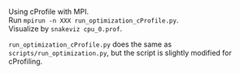 Using cProfile with MPI.  
Run `mpirun -n XXX run_optimization_cProfile.py`.  
Visualize by `snakeviz cpu_0.prof`.

`run_optimization_cProfile.py` does the same as `scripts/run_optimization.py`, but the script is slightly modified for cProfiling.